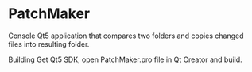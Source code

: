 # PatchMaker
Console Qt5 application that compares two folders and copies changed files into resulting folder.

Building
Get Qt5 SDK, open PatchMaker.pro file in Qt Creator and build. 
